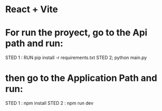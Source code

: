 # React + Vite

# For run the proyect, go to the Api path and run:
STED 1 : RUN pip install -r requirements.txt
STED 2; python main.py  

# then go to the Application Path and run:
STED 1 : npm install
STED 2 : npm run dev


